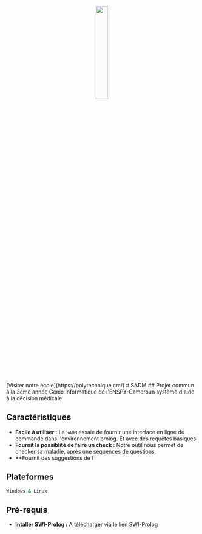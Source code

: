 <p align="center">
  <a href="https://polytechnique.cm/">
    <img src="https://polytechnique.cm/wp-content/uploads/2020/06/LOGO-POLYTECHNIQUE-01-scaled.jpg" width="25%">
  </a>
</p>
[Visiter notre école](https://polytechnique.cm/)
# SADM
## Projet commun à la 3ème année Génie Informatique de l'ENSPY-Cameroun
système d'aide à la décision médicale

## Caractéristiques
- **Facile à utiliser :** Le `SADM` essaie de fournir une interface en ligne de commande dans l'environnement prolog. Et avec des requêtes basiques
- **Fournit la possiblité de faire un check :** Notre outil nous permet de checker sa maladie, après une séquences de questions.
- **Fournit des suggestions de l

## Plateformes 
```bash
Windows & Linux
```

## Pré-requis
- **Intaller SWI-Prolog :** A télécharger via le lien [SWI-Prolog](https://www.swi-prolog.org/download/stable)
